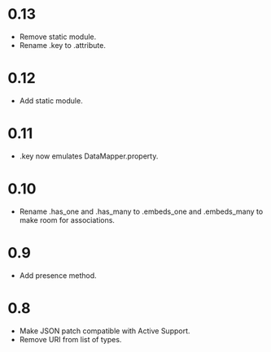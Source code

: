 # 0.13

* Remove static module.
* Rename .key to .attribute.

# 0.12

* Add static module.

# 0.11

* .key now emulates DataMapper.property.

# 0.10

* Rename .has_one and .has_many to .embeds_one and .embeds_many to make room
  for associations.

# 0.9

* Add presence method.

# 0.8

* Make JSON patch compatible with Active Support.
* Remove URI from list of types.
